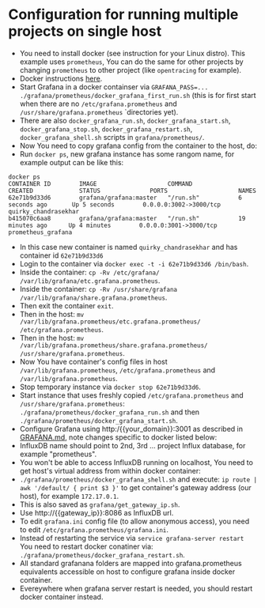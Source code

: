 # Configuration for running multiple projects on single host
- You need to install docker (see instruction for your Linux distro). This example uses `prometheus`, You can do the same for other projects by changing `prometheus` to other project (like `opentracing` for example).
- Docker instructions [here](https://github.com/cncf/devstats/blob/master/DOCKER.md).
- Start Grafana in a docker containser via `GRAFANA_PASS=... ./grafana/prometheus/docker_grafana_first_run.sh` (this is for first start when there are no `/etc/grafana.prometheus` and `/usr/share/grafana.prometheus` `directories yet).
- There are also `docker_grafana_run.sh`, `docker_grafana_start.sh`, `docker_grafana_stop.sh`, `docker_grafana_restart.sh`, `docker_grafana_shell.sh` scripts in `grafana/prometheus/`.
- Now You need to copy grafana config from the container to the host, do:
- Run `docker ps`, new grafana instance has some rangom name, for example output can be like this:
```
docker ps
CONTAINER ID        IMAGE                    COMMAND             CREATED             STATUS              PORTS                    NAMES
62e71b9d33d6        grafana/grafana:master   "/run.sh"           6 seconds ago       Up 5 seconds        0.0.0.0:3002->3000/tcp   quirky_chandrasekhar
b415070c6aa8        grafana/grafana:master   "/run.sh"           19 minutes ago      Up 4 minutes        0.0.0.0:3001->3000/tcp   prometheus_grafana
```
- In this case new container is named `quirky_chandrasekhar` and has container id `62e71b9d33d6`
- Login to the container via `docker exec -t -i 62e71b9d33d6 /bin/bash`.
- Inside the container: `cp -Rv /etc/grafana/ /var/lib/grafana/etc.grafana.prometheus`.
- Inside the container: `cp -Rv /usr/share/grafana /var/lib/grafana/share.grafana.prometheus`.
- Then exit the container `exit`.
- Then in the host: `mv /var/lib/grafana.prometheus/etc.grafana.prometheus/ /etc/grafana.prometheus`.
- Then in the host: `mv /var/lib/grafana.prometheus/share.grafana.prometheus/ /usr/share/grafana.prometheus`.
- Now You have container's config files in host `/var/lib/grafana.prometheus`, `/etc/grafana.prometheus` and `/var/lib/grafana.prometheus`.
- Stop temporary instance via `docker stop 62e71b9d33d6`.
- Start instance that uses freshly copied `/etc/grafana.prometheus` and `/usr/share/grafana.prometheus`: `./grafana/prometheus/docker_grafana_run.sh` and then `./grafana/prometheus/docker_grafana_start.sh`.
- Configure Grafana using http:/{{your_domain}}:3001 as described in [GRAFANA.md](https://github.com/cncf/devstats/blob/master/GRAFANA.md), note changes specific to docker listed below:
- InfluxDB name should point to 2nd, 3rd ... project Influx database, for example "prometheus".
- You won't be able to access InfluxDB running on localhost, You need to get host's virtual address from within docker container:
- `./grafana/prometheus/docker_grafana_shell.sh` and execute: `ip route | awk '/default/ { print $3 }'` to get container's gateway address (our host), for example `172.17.0.1`.
- This is also saved as `grafana/get_gateway_ip.sh`.
- Use http://{{gateway_ip}}:8086 as InfluxDB url.
- To edit `grafana.ini` config file (to allow anonymous access), you need to edit `/etc/grafana.prometheus/grafana.ini`.
- Instead of restarting the service via `service grafana-server restart` You need to restart docker conatiner via: `./grafana/prometheus/docker_grafana_restart.sh`.
- All standard grafanana folders are mapped into grafana.prometheus equivalents accessible on host to configure grafana inside docker container.
- Evereywhere when grafana server restart is needed, you should restart docker container instead.
